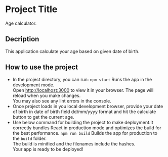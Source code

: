# Project Title

Age calculator.

## Decription

This application calculate your age based on given date of birth.

## How to use the project

- In the project directory, you can run: `npm start`
  Runs the app in the development mode.\
  Open [http://localhost:3000](http://localhost:3000) to view it in your browser.
  The page will reload when you make changes.\
  You may also see any lint errors in the console.
- Once project loads in you local development browser, provide your date of birth in date of birth field dd/mm/yyyy format and hit the calculate button to get the current age.
- Use below command for building the project to make deployment.It correctly bundles React in production mode and optimizes the build for the best performance.
  `npm run build`
  Builds the app for production to the `build` folder.\
  The build is minified and the filenames include the hashes.\
  Your app is ready to be deployed!
